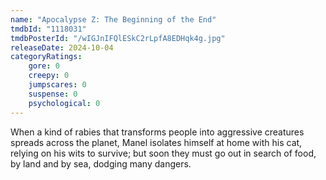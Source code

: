 ```yaml
---
name: "Apocalypse Z: The Beginning of the End"
tmdbId: "1118031"
tmdbPosterId: "/wIGJnIFQlESkC2rLpfA8EDHqk4g.jpg"
releaseDate: 2024-10-04
categoryRatings:
    gore: 0
    creepy: 0
    jumpscares: 0
    suspense: 0
    psychological: 0
---
```

When a kind of rabies that transforms people into aggressive creatures spreads across the planet, Manel isolates himself at home with his cat, relying on his wits to survive; but soon they must go out in search of food, by land and by sea, dodging many dangers.
